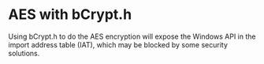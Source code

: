# AES with bCrypt.h

Using bCrypt.h to do the AES encryption will expose the Windows API in the import address table (IAT), which may be blocked by some security solutions.

